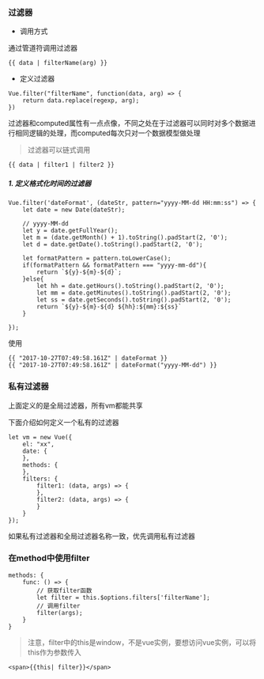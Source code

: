 ### 过滤器

* 调用方式

通过管道符调用过滤器
```
{{ data | filterName(arg) }}
```

* 定义过滤器
```
Vue.filter("filterName", function(data, arg) => {
	return data.replace(regexp, arg);
})
```

过滤器和computed属性有一点点像，不同之处在于过滤器可以同时对多个数据进行相同逻辑的处理，而computed每次只对一个数据模型做处理

> 过滤器可以链式调用
```
{{ data | filter1 | filter2 }}
```


##### 1. 定义格式化时间的过滤器

```
Vue.filter('dateFormat', (dateStr, pattern="yyyy-MM-dd HH:mm:ss") => {
	let date = new Date(dateStr);

	// yyyy-MM-dd
	let y = date.getFullYear();
	let m = (date.getMonth() + 1).toString().padStart(2, '0');
	let d = date.getDate().toString().padStart(2, '0');

	let formatPattern = pattern.toLowerCase();
	if(formatPattern && formatPattern === "yyyy-mm-dd"){
		return `${y}-${m}-${d}`;
	}else{
		let hh = date.getHours().toString().padStart(2, '0');
		let mm = date.getMinutes().toString().padStart(2, '0');
		let ss = date.getSeconds().toString().padStart(2, '0');
		return `${y}-${m}-${d} ${hh}:${mm}:${ss}`
	}

});
```

使用
```
{{ "2017-10-27T07:49:58.161Z" | dateFormat }} 
{{ "2017-10-27T07:49:58.161Z" | dateFormat("yyyy-MM-dd") }} 
```

### 私有过滤器
上面定义的是全局过滤器，所有vm都能共享

下面介绍如何定义一个私有的过滤器

```
let vm = new Vue({
	el: "xx",
	date: {
	},
	methods: {
	},
	filters: {
		filter1: (data, args) => {
		},
		filter2: (data, args) => {
		}
	}
});
```
如果私有过滤器和全局过滤器名称一致，优先调用私有过滤器

### 在method中使用filter
```
methods: {
	func: () => {
		// 获取filter函数
		let filter = this.$options.filters['filterName'];
		// 调用filter
		filter(args);
	}
}
```

> 注意，filter中的this是window，不是vue实例，要想访问vue实例，可以将this作为参数传入
```
<span>{{this| filter}}</span>
```
